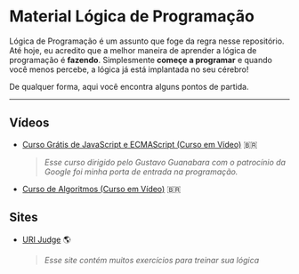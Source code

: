 # Material Lógica de Programação

Lógica de Programação é um assunto que foge da regra nesse repositório. Até hoje, eu acredito que a melhor maneira de aprender a lógica de programação é **fazendo**. Simplesmente **começe a programar** e quando você menos percebe, a lógica já está implantada no seu cérebro!

De qualquer forma, aqui você encontra alguns pontos de partida.

---

## Vídeos

* [Curso Grátis de JavaScript e ECMAScript (Curso em Vídeo)](https://www.youtube.com/watch?v=1-w1RfGIov4&list=PLHz_AreHm4dlsK3Nr9GVvXCbpQyHQl1o1) :brazil:
   > _Esse curso dirigido pelo Gustavo Guanabara com o patrocínio da Google foi minha porta de entrada na programação._
* [Curso de Algoritmos (Curso em Vídeo)](https://www.youtube.com/watch?v=8mei6uVttho&list=PLHz_AreHm4dmSj0MHol_aoNYCSGFqvfXV) :brazil:

## Sites

* [URI Judge](www.urionlinejudge.com) :earth_americas:
    > _Esse site contém muitos exercícios para treinar sua lógica_
